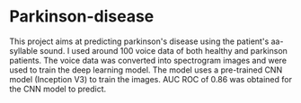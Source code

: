 # Parkinson-disease
This project aims at predicting parkinson's disease using the patient's aa-syllable sound.
I used around 100 voice data of both healthy and parkinson patients.
The voice data was converted into spectrogram images and were used to train the deep learning model.
The model uses a pre-trained CNN model (Inception V3) to train the images.
AUC ROC of 0.86 was obtained for the CNN model to predict.
